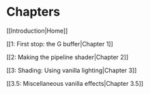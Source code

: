 # Chapters
[[Introduction|Home]]

[[1: First stop: the G buffer|Chapter 1]]

[[2: Making the pipeline shader|Chapter 2]]

[[3: Shading: Using vanilla lighting|Chapter 3]]

[[3.5: Miscellaneous vanilla effects|Chapter 3.5]]
